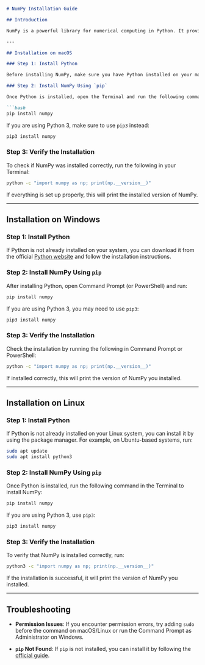 

```markdown
# NumPy Installation Guide

## Introduction

NumPy is a powerful library for numerical computing in Python. It provides support for large, multi-dimensional arrays and matrices, along with a collection of mathematical functions to operate on these arrays. In this guide, we will walk through the installation process of NumPy on various operating systems including macOS, Windows, and Linux.

---

## Installation on macOS

### Step 1: Install Python

Before installing NumPy, make sure you have Python installed on your macOS. If not, you can download and install it from the official [Python website](https://www.python.org/downloads/).

### Step 2: Install NumPy Using `pip`

Once Python is installed, open the Terminal and run the following command to install NumPy:

```bash
pip install numpy
```

If you are using Python 3, make sure to use `pip3` instead:

```bash
pip3 install numpy
```

### Step 3: Verify the Installation

To check if NumPy was installed correctly, run the following in your Terminal:

```bash
python -c "import numpy as np; print(np.__version__)"
```

If everything is set up properly, this will print the installed version of NumPy.

---

## Installation on Windows

### Step 1: Install Python

If Python is not already installed on your system, you can download it from the official [Python website](https://www.python.org/downloads/) and follow the installation instructions.

### Step 2: Install NumPy Using `pip`

After installing Python, open Command Prompt (or PowerShell) and run:

```bash
pip install numpy
```

If you are using Python 3, you may need to use `pip3`:

```bash
pip3 install numpy
```

### Step 3: Verify the Installation

Check the installation by running the following in Command Prompt or PowerShell:

```bash
python -c "import numpy as np; print(np.__version__)"
```

If installed correctly, this will print the version of NumPy you installed.

---

## Installation on Linux

### Step 1: Install Python

If Python is not already installed on your Linux system, you can install it by using the package manager. For example, on Ubuntu-based systems, run:

```bash
sudo apt update
sudo apt install python3
```

### Step 2: Install NumPy Using `pip`

Once Python is installed, run the following command in the Terminal to install NumPy:

```bash
pip install numpy
```

If you are using Python 3, use `pip3`:

```bash
pip3 install numpy
```

### Step 3: Verify the Installation

To verify that NumPy is installed correctly, run:

```bash
python3 -c "import numpy as np; print(np.__version__)"
```

If the installation is successful, it will print the version of NumPy you installed.

---

## Troubleshooting

- **Permission Issues**: If you encounter permission errors, try adding `sudo` before the command on macOS/Linux or run the Command Prompt as Administrator on Windows.
  
- **`pip` Not Found**: If `pip` is not installed, you can install it by following the [official guide](https://pip.pypa.io/en/stable/installation/).
```

